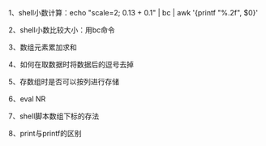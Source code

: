 1、shell小数计算：echo "scale=2; 0.13 + 0.1" | bc | awk '{printf "%.2f", $0}'

2、shell小数比较大小：用bc命令

3、数组元素累加求和

4、如何在取数据时将数据后的逗号去掉

5、存数组时是否可以按列进行存储

6、eval NR

7、shell脚本数组下标的存法

8、print与printf的区别